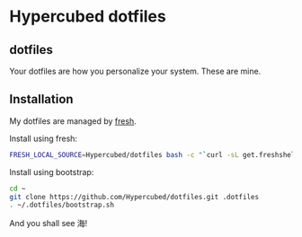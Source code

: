 # Hypercubed dotfiles

## dotfiles

Your dotfiles are how you personalize your system. These are mine.

## Installation

My dotfiles are managed by [fresh].

[fresh]: http://freshshell.com

Install using fresh:
``` sh
FRESH_LOCAL_SOURCE=Hypercubed/dotfiles bash -c "`curl -sL get.freshshell.com`"
```

Install using bootstrap:

``` sh
cd ~
git clone https://github.com/Hypercubed/dotfiles.git .dotfiles
. ~/.dotfiles/bootstrap.sh
```

And you shall see 海!

